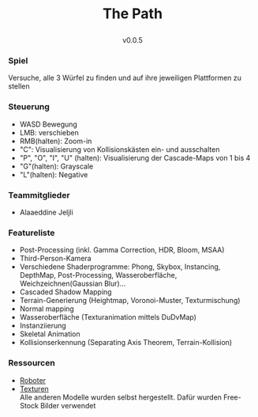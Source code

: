 # <p align="center">The Path</p>
<p align="center">v0.0.5</p>

### Spiel
Versuche, alle 3 Würfel zu finden und auf ihre jeweiligen Plattformen zu stellen

### Steuerung 
- WASD Bewegung
- LMB: verschieben
- RMB(halten): Zoom-in
- "C": Visualisierung von Kollisionskästen ein- und ausschalten
- "P", "O", "I", "U" (halten): Visualisierung der Cascade-Maps von 1 bis 4
- "G"(halten): Grayscale
- "L"(halten): Negative

### Teammitglieder

- Alaaeddine Jeljli


### Featureliste
- Post-Processing (inkl. Gamma Correction, HDR, Bloom, MSAA)
- Third-Person-Kamera
- Verschiedene Shaderprogramme: Phong, Skybox, Instancing, DepthMap, Post-Processing, Wasseroberfläche, Weichzeichnen(Gaussian Blur)...
- Cascaded Shadow Mapping
- Terrain-Generierung (Heightmap, Voronoi-Muster, Texturmischung)
- Normal mapping
- Wasseroberfläche (Texturanimation mittels DuDvMap)
- Instanziierung
- Skeletal Animation
- Kollisionserkennung (Separating Axis Theorem, Terrain-Kollision)


### Ressourcen
- <a href="https://www.cgtrader.com/free-3d-models/character/sci-fi/orange-robot-from-love-death-and-robots">Roboter</a>
- <a href="https://3dtextures.me">Texturen</a><br/>
Alle anderen Modelle wurden selbst hergestellt. Dafür wurden Free-Stock Bilder verwendet